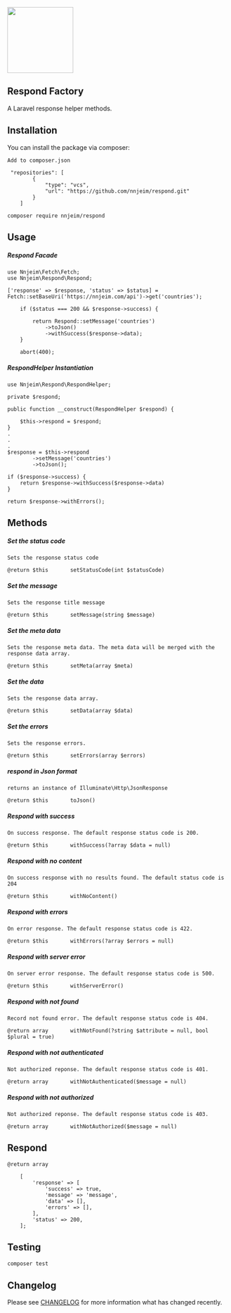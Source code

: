 
<p><img src="https://eu.ui-avatars.com/api/?name=Najm+Njeim?size=150" width="150"/></p>

## Respond Factory

A Laravel response helper methods.

## Installation

You can install the package via composer:
```
Add to composer.json

 "repositories": [
        {
            "type": "vcs",
            "url": "https://github.com/nnjeim/respond.git"
        }
    ]

composer require nnjeim/respond
```

## Usage

##### Respond Facade
``` 
use Nnjeim\Fetch\Fetch;
use Nnjeim\Respond\Respond;

['response' => $response, 'status' => $status] = Fetch::setBaseUri('https://nnjeim.com/api')->get('countries');

    if ($status === 200 && $response->success) {

        return Respond::setMessage('countries')
            ->toJson()
            ->withSuccess($response->data);
    }

    abort(400);
```
##### RespondHelper Instantiation

```
use Nnjeim\Respond\RespondHelper;

private $respond;

public function __construct(RespondHelper $respond) {

    $this->respond = $respond;
}
.
.
.
$response = $this->respond
        ->setMessage('countries')
        ->toJson();

if ($response->success) {
    return $response->withSuccess($response->data)
}

return $response->withErrors();
```

## Methods

##### Set the status code
```
Sets the response status code  

@return $this       setStatusCode(int $statusCode)
```

##### Set the message
```
Sets the response title message

@return $this       setMessage(string $message)
```

##### Set the meta data
```
Sets the response meta data. The meta data will be merged with the response data array.

@return $this       setMeta(array $meta)
```

##### Set the data
```
Sets the response data array.

@return $this       setData(array $data)
```

##### Set the errors
```
Sets the response errors.

@return $this       setErrors(array $errors)
```

##### respond in Json format
```
returns an instance of Illuminate\Http\JsonResponse

@return $this       toJson()
```

##### Respond with success
```
On success response. The default response status code is 200.   

@return $this       withSuccess(?array $data = null)
```

##### Respond with no content
```
On success response with no results found. The default status code is 204

@return $this       withNoContent()
```

#####  Respond with errors
```
On error response. The default response status code is 422.   

@return $this       withErrors(?array $errors = null)
```

##### Respond with server error
```
On server error response. The default response status code is 500.   

@return $this       withServerError()       
```

##### Respond with not found
```
Record not found error. The default response status code is 404.

@return array       withNotFound(?string $attribute = null, bool $plural = true)
```

##### Respond with not authenticated
```
Not authorized reponse. The default response status code is 401.

@return array       withNotAuthenticated($message = null)
```

##### Respond with not authorized
```
Not authorized reponse. The default response status code is 403.

@return array       withNotAuthorized($message = null)
```

## Respond

```
@return array

    [
        'response' => [
            'success' => true,
            'message' => 'message',
            'data' => [],
            'errors' => [],
        ],
        'status' => 200,
    ];
```
## Testing

``` bash
composer test
```

## Changelog

Please see [CHANGELOG](CHANGELOG.md) for more information what has changed recently.
